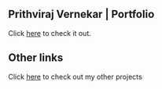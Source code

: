 ## Prithviraj Vernekar | Portfolio

Click [here](https://prtvi.github.io/portfolio/) to check it out.

## Other links

Click [here](https://prtvi.github.io/allprojects.html) to check out my other projects
